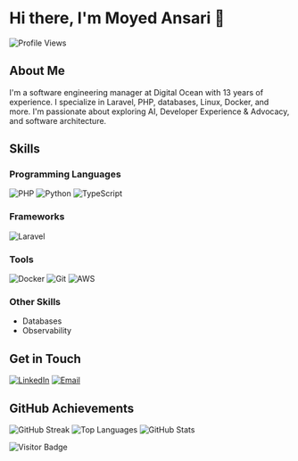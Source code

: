 # Hi there, I'm Moyed Ansari 👋

![Profile Views](https://komarev.com/ghpvc/?username=Nasir123&color=blue)

## About Me

I'm a software engineering manager at Digital Ocean with 13 years of experience. I specialize in Laravel, PHP, databases, Linux, Docker, and more. I'm passionate about exploring AI, Developer Experience & Advocacy, and software architecture.

## Skills

### Programming Languages
![PHP](https://img.shields.io/badge/PHP-777BB4?style=for-the-badge&logo=php&logoColor=white)
![Python](https://img.shields.io/badge/Python-3776AB?style=for-the-badge&logo=python&logoColor=white)
![TypeScript](https://img.shields.io/badge/TypeScript-3178C6?style=for-the-badge&logo=typescript&logoColor=white)

### Frameworks
![Laravel](https://img.shields.io/badge/Laravel-FF2D20?style=for-the-badge&logo=laravel&logoColor=white)

### Tools
![Docker](https://img.shields.io/badge/Docker-2496ED?style=for-the-badge&logo=docker&logoColor=white)
![Git](https://img.shields.io/badge/Git-F05032?style=for-the-badge&logo=git&logoColor=white)
![AWS](https://img.shields.io/badge/AWS-232F3E?style=for-the-badge&logo=amazon-aws&logoColor=white)

### Other Skills
- Databases
- Observability

## Get in Touch

[![LinkedIn](https://img.shields.io/badge/LinkedIn-0077B5?style=for-the-badge&logo=linkedin&logoColor=white)](https://www.linkedin.com/in/moyedansari/)
[![Email](https://img.shields.io/badge/Email-D14836?style=for-the-badge&logo=gmail&logoColor=white)](mailto:moyedansari@gmail.com)

## GitHub Achievements

![GitHub Streak](https://github-readme-streak-stats.herokuapp.com/?user=moyed&theme=dark)
![Top Languages](https://github-readme-stats.vercel.app/api/top-langs/?username=moyed&layout=compact&theme=dark)
![GitHub Stats](https://github-readme-stats.vercel.app/api?username=moyed&show_icons=true&theme=dark)

![Visitor Badge](https://visitor-badge.laobi.icu/badge?page_id=moyed)
